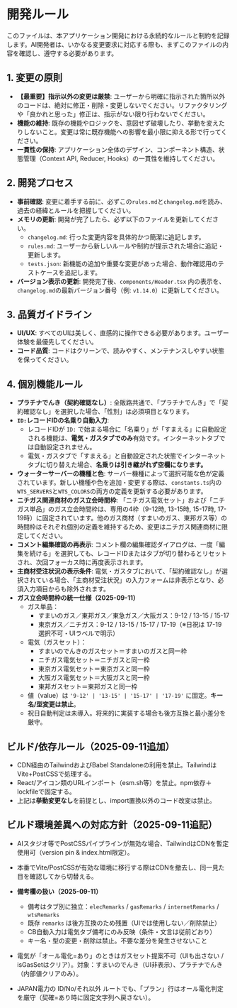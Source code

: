 # 開発ルール

このファイルは、本アプリケーション開発における永続的なルールと制約を記録します。AI開発者は、いかなる変更要求に対応する際も、まずこのファイルの内容を確認し、遵守する必要があります。

## 1. 変更の原則

- **【最重要】指示以外の変更は厳禁**: ユーザーから明確に指示された箇所以外のコードは、絶対に修正・削除・変更しないでください。リファクタリングや「良かれと思った」修正は、指示がない限り行わないでください。
- **機能の維持**: 既存の機能やロジックを、意図せず破壊したり、挙動を変えたりしないこと。変更は常に既存機能への影響を最小限に抑える形で行ってください。
- **一貫性の保持**: アプリケーション全体のデザイン、コンポーネント構造、状態管理（Context API, Reducer, Hooks）の一貫性を維持してください。

## 2. 開発プロセス

- **事前確認**: 変更に着手する前に、必ずこの`rules.md`と`changelog.md`を読み、過去の経緯とルールを把握してください。
- **メモリの更新**: 開発が完了したら、必ず以下のファイルを更新してください。
    - `changelog.md`: 行った変更内容を具体的かつ簡潔に追記します。
    - `rules.md`: ユーザーから新しいルールや制約が提示された場合に追記・更新します。
    - `tests.json`: 新機能の追加や重要な変更があった場合、動作確認用のテストケースを追記します。
- **バージョン表示の更新**: 開発完了後、`components/Header.tsx` 内の表示を、`changelog.md`の最新バージョン番号（例: `v1.14.0`）に更新してください。

## 3. 品質ガイドライン

- **UI/UX**: すべてのUIは美しく、直感的に操作できる必要があります。ユーザー体験を最優先してください。
- **コード品質**: コードはクリーンで、読みやすく、メンテナンスしやすい状態を保ってください。

## 4. 個別機能ルール

- **プラチナでんき（契約確認なし）**: 全販路共通で、「プラチナでんき」で「契約確認なし」を選択した場合、「性別」は必須項目となります。
- **`ID:`レコードIDの名乗り自動入力**: 
    - レコードIDが `ID:` で始まる場合に「名乗り」が「すまえる」に自動設定される機能は、**電気・ガスタブでのみ**有効です。インターネットタブでは自動設定されません。
    - 電気・ガスタブで「すまえる」と自動設定された状態でインターネットタブに切り替えた場合、**名乗りは引き継がれず空欄になります。**
- **ウォーターサーバーの機種と色**: サーバー機種によって選択可能な色が定義されています。新しい機種や色を追加・変更する際は、`constants.ts`内の`WTS_SERVERS`と`WTS_COLORS`の両方の定義を更新する必要があります。
- **ニチガス関連商材のガス立会時間枠**: 「ニチガス電気セット」および「ニチガス単品」のガス立会時間枠は、専用の4枠（9-12時, 13-15時, 15-17時, 17-19時）に固定されています。他のガス商材（すまいのガス、東邦ガス等）の時間枠はそれぞれ個別の定義を維持するため、変更はニチガス関連商材に限定してください。
- **コメント編集確認の再表示**: コメント欄の編集確認ダイアログは、一度「編集を続ける」を選択しても、レコードIDまたはタブが切り替わるとリセットされ、次回フォーカス時に再度表示されます。
- **主商材受注状況の表示条件**: 電気・ガスタブにおいて、「契約確認なし」が選択されている場合、「主商材受注状況」の入力フォームは非表示となり、必須入力項目からも除外されます。
- **ガス立会時間枠の統一仕様（2025-09-11）**
  - ガス単品：
    - すまいのガス／東邦ガス／東急ガス／大阪ガス：9-12 / 13-15 / 15-17
    - 東京ガス／ニチガス：9-12 / 13-15 / 15-17 / 17-19（※日祝は 17-19 選択不可・UIラベルで明示）
  - 電気（ガスセット）：
    - すまいのでんきのガスセット＝すまいのガスと同一枠
    - ニチガス電気セット＝ニチガスと同一枠
    - 東京ガス電気セット＝東京ガスと同一枠
    - 大阪ガス電気セット＝大阪ガスと同一枠
    - 東邦ガスセット＝東邦ガスと同一枠
  - 値（value）は `'9-12' | '13-15' | '15-17' | '17-19'` に固定。**キー名/型変更は禁止**。
  - 祝日自動判定は未導入。将来的に実装する場合も後方互換と最小差分を厳守。

## ビルド/依存ルール（2025-09-11追加）
- CDN経由のTailwindおよびBabel Standaloneの利用を禁止。TailwindはVite+PostCSSで処理する。
- React/アイコン類のURLインポート（esm.sh等）を禁止。npm依存＋lockfileで固定する。
- 上記は**挙動変更なし**を前提とし、import置換以外のコード改変は禁止。

## ビルド環境差異への対応方針（2025-09-11追記）
- AIスタジオ等でPostCSSパイプラインが無効な場合、TailwindはCDNを暫定使用可（version pin & index.html限定）。
- 本番でVite/PostCSSが有効な環境に移行する際はCDNを撤去し、同一見た目を確認してから切替える。

- **備考欄の扱い（2025-09-11）**
  - 備考はタブ別に独立：`elecRemarks` / `gasRemarks` / `internetRemarks` / `wtsRemarks`
  - 既存 `remarks` は後方互換のため残置（UIでは使用しない／削除禁止）
  - CB自動入力は電気タブ備考にのみ反映（条件・文言は従前どおり）
  - キー名・型の変更・削除は禁止。不要な差分を発生させないこと

- 電気が「オール電化=あり」のときはガスセット提案不可（UIも出さない / isGasSetはクリア）。対象：すまいのでんき（UI非表示）、プラチナでんき（内部値クリアのみ）。
- JAPAN電力の ID/No/それ以外 ルートでも、「プラン」行はオール電化判定を厳守（契確=あり時に固定文字列へ戻さない）。

